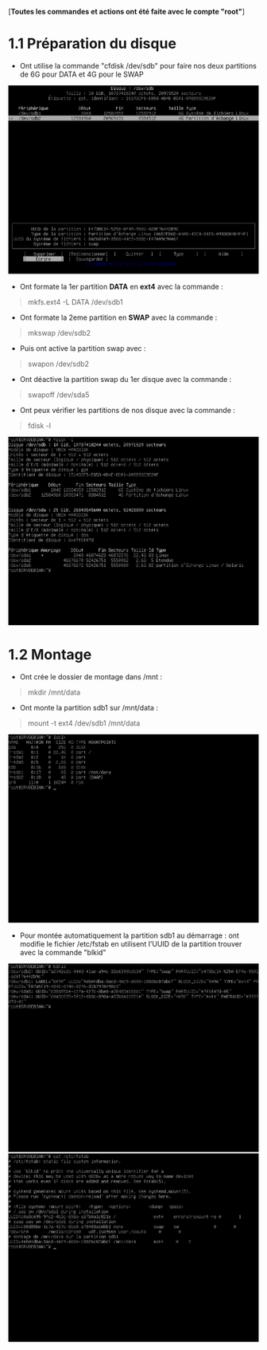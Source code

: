 [__Toutes les commandes et actions ont été faite avec le compte "root"__]
# 1.1 Préparation du disque

- Ont utilise la commande "cfdisk /dev/sdb" pour faire nos deux partitions de 6G pour DATA et 4G pour le SWAP
 
![Screen cfdisk](Ressource/Screen_cfdisk.png)

- Ont formate la 1er partition **DATA** en **ext4** avec la commande :
>	mkfs.ext4 -L DATA /dev/sdb1

- Ont formate la 2eme partition en **SWAP** avec la commande : 
>	mkswap /dev/sdb2

- Puis ont active la partition swap avec :
>	swapon /dev/sdb2

- Ont déactive la partition swap du 1er disque avec la commande :
>	swapoff /dev/sda5

- Ont peux vérifier les partitions de nos disque avec la commande :
>	fdisk -l

![Screen fdisk](Ressource/Screen_fdisk.png)

# 1.2 Montage

- Ont crée le dossier de montage dans /mnt :
>	mkdir /mnt/data

- Ont monte la partition sdb1 sur /mnt/data :
>	mount -t ext4 /dev/sdb1 /mnt/data

![Screen lsblk2](Ressource/Screen_lsblk2.png)

- Pour montée automatiquement la partition sdb1 au démarrage : ont modifie le fichier /etc/fstab en utilisent l'UUID de la partition trouver avec la commande "blkid"

![Screen blkid](Ressource/Screen_blkid.png)
![Screen fstab](Ressource/Screen_fstab.png)



